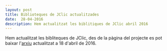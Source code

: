 ```yaml
---
layout: post
title: Biblioteques de JClic actualitzades
date:  28-04-2016
description: Hem actualitzat les biblitiques de JClic abril 2016
---
```


Hem actualitzat les bibliteques de JClic, des de la pàgina del projecte es pot baixar l'[arxiu](http://edutictac.es/#jclic) actualitzat a 18 d'abril de 2016.
